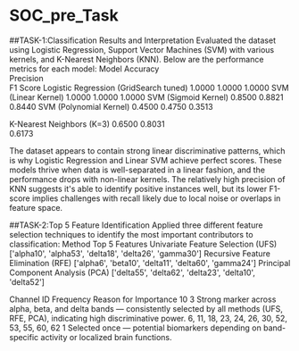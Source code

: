 # SOC_pre_Task

##TASK-1:Classification Results and Interpretation
 Evaluated the dataset using Logistic Regression, Support Vector Machines (SVM) with various kernels, and K-Nearest Neighbors (KNN). Below are the performance metrics for each model:
Model
Accuracy	
Precision	
F1 Score
Logistic Regression (GridSearch tuned)
1.0000
1.0000
1.0000
SVM (Linear Kernel)
1.0000
1.0000
1.0000
SVM (Sigmoid Kernel)
0.8500
0.8821
0.8440
SVM (Polynomial Kernel)
0.4500
0.4750
0.3513


K-Nearest Neighbors (K=3)
0.6500
0.8031	
0.6173

The dataset appears to contain strong linear discriminative patterns, which is why Logistic Regression and Linear SVM achieve perfect scores. These models thrive when data is well-separated in a linear fashion, and the performance drops with non-linear kernels.
The relatively high precision of KNN suggests it's able to identify positive instances well, but its lower F1-score implies challenges with recall likely due to local noise or overlaps in feature space.

##TASK-2:Top 5 Feature Identification
Applied three different feature selection techniques to identify the most important contributors to classification:
Method
Top 5 Features
Univariate Feature Selection (UFS)
['alpha10', 'alpha53', 'delta18', 'delta26', 'gamma30']
Recursive Feature Elimination (RFE)
['alpha6', 'beta10', 'delta11', 'delta60', 'gamma24']
Principal Component Analysis (PCA)
['delta55', 'delta62', 'delta23', 'delta10', 'delta52']


Channel ID
Frequency
Reason for Importance
10
3
Strong marker across alpha, beta, and delta bands — consistently selected by all methods (UFS, RFE, PCA), indicating high discriminative power.
6, 11, 18, 23, 24, 26, 30, 52, 53, 55, 60, 62
1
Selected once — potential biomarkers depending on band-specific activity or localized brain functions.



